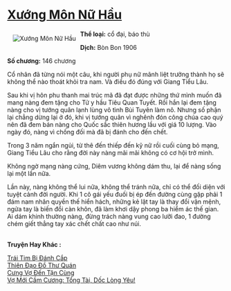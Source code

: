 <a href="https://utruyen.com/xuong-mon-nu-hau/13527/" title="Xướng Môn Nữ Hầu"><h1>Xướng Môn Nữ Hầu</h1></a><div style="display:table"><img align="right" style="float: left; padding: 10px;" src="https://utruyen.com/images/story/200x260/xuong-mon-nu-hau.jpg" alt="Xướng Môn Nữ Hầu"><b>Thể loại:</b> cổ đại, báo thù<p></p><b>Dịch:</b> Bòn Bon 1906<p></p><b>Số chương:</b> 146 chương<p></p>Cổ nhân đã từng nói một câu, khi người phụ nữ mãnh liệt trưởng thành họ sẽ không thể nào thoát khỏi tra nam. Và điều đó đúng với Giang Tiểu Lâu.<p></p>Sau khi vị hôn phu thanh mai trúc mã đã đạt được những thứ mình muốn đã mang nàng đem tặng cho Tử y hầu Tiêu Quan Tuyết. Rồi hắn lại đem tặng nàng cho vị tướng quân lạnh lùng vô tình Bùi Tuyên làm nô. Nhưng số phận lại chẳng dừng lại ở đó, khi vị tướng quân vì nghênh đón công chúa cao quý nên đã đem bán nàng cho Quốc sắc thiên hương lầu với giá 10 lượng. Vào ngày đó, nàng vì chống đối mà đã bị đánh cho đến chết.<p></p>Trong 3 năm ngắn ngủi, từ thê đến thiếp đến kỹ nữ rồi cuối cùng bỏ mạng, Giang Tiểu Lâu cho rằng đời này nàng mãi mãi không có cơ hội trở mình.<p></p>Không ngờ mạng nàng cứng, Diêm vương không dám thu, lại để nàng sống lại một lần nữa. <p></p>Lần này, nàng không thể lui nữa, không thể tránh nữa, chỉ có thể đối diện với tuyệt cảnh đời người. Khi 1 cô gái yếu đuối bị ép đến đường cùng gặp phải 1 đám nam nhân quyền thế hiển hách, những kẻ lật tay là thay đổi vận mệnh, ngửa tay là biến đổi càn khôn, đã làm khơi dậy phong ba hiểm ác thế gian. Ai dám khinh thường nàng, đừng trách nàng vung cao lưỡi đao, 1 đường chém giết thẳng tay xác chết chất cao như núi.</div><p><br><b>Truyện Hay Khác :</b></p><a href="https://utruyen.com/trai-tim-bi-danh-cap/16615/" alt="Trái Tim Bị Đánh Cắp">Trái Tim Bị Đánh Cắp</a><br/><a href="https://github.com/quanluxury/truyenhot/tree/master/truyenhay/16819/" alt="Thiên Đạo Đồ Thư Quán">Thiên Đạo Đồ Thư Quán</a><br/><a href="https://truyenngontinhay.wordpress.com/2019/10/03/cung-vo-den-tan-cung/" alt="Cưng Vợ Đến Tận Cùng">Cưng Vợ Đến Tận Cùng</a><br/><a href="https://truyenngontinhay.wordpress.com/2019/10/03/vo-moi-cam-cuong-tong-tai-doc-long-yeu/" alt="Vợ Mới Cầm Cương: Tổng Tài, Dốc Lòng Yêu!">Vợ Mới Cầm Cương: Tổng Tài, Dốc Lòng Yêu!</a><br/>